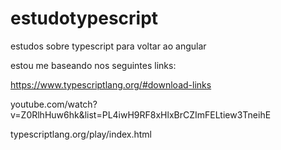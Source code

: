 # estudotypescript
estudos sobre typescript para voltar ao angular

estou me baseando nos seguintes links:

https://www.typescriptlang.org/#download-links

youtube.com/watch?v=Z0RlhHuw6hk&list=PL4iwH9RF8xHlxBrCZImFELtiew3TneihE

typescriptlang.org/play/index.html

